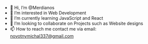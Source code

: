 - 👋 Hi, I’m @Merdianos
- 👀 I’m interested in Web Development
- 🌱 I’m currently learning JavaScript and React
- 💞️ I’m looking to collaborate on Projects such as Website designs
- 📫 How to reach me contact me via email: novotnymichal337@gmail.com

<!---
Merdianos/Merdianos is a ✨ special ✨ repository because its `README.md` (this file) appears on your GitHub profile.
You can click the Preview link to take a look at your changes.
--->
